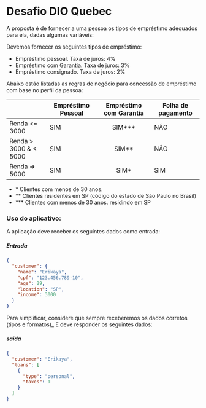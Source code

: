 
# Desafio DIO Quebec

A proposta é de fornecer a uma pessoa os tipos de empréstimo adequados para ela, dadas algumas variáveis:

Devemos fornecer os seguintes tipos de empréstimo:

- Empréstimo pessoal. Taxa de juros: 4%
- Empréstimo com Garantia. Taxa de juros: 3%
- Empréstimo consignado. Taxa de juros: 2%

Abaixo estão listadas as regras de negócio para concessão de empréstimo com base no perfil da pessoa:

|                          | Empréstimo Pessoal  | Empréstimo com Garantia | Folha de pagamento |
| ------------------------ | ------------- | :-----------------: | ------- |
| Renda <= 3000           | SIM           |       SIM\*\*\*     | NÃO      |
| Renda > 3000 & < 5000   | SIM           |        SIM\*\*      | NÃO      |
| Renda => 5000           | SIM           |         SIM\*       | SIM     |

- \* Clientes com menos de 30 anos.
- \*\* Clientes residentes em SP (código do estado de São Paulo no Brasil)
- \*\*\* Clientes com menos de 30 anos. residindo em SP

### Uso do aplicativo:

A aplicação deve receber os seguintes dados como entrada:

##### Entrada

```json
{
  "customer": {
    "name": "Erikaya",
    "cpf": "123.456.789-10",
    "age": 29,
    "location": "SP",
    "income": 3000
  }
}
```

Para simplificar, considere que sempre receberemos os dados corretos (tipos e formatos)_
E deve responder os seguintes dados:

##### saida

```json
{
  "customer": "Erikaya",
  "loans": [
    {
      "type": "personal",
      "taxes": 1
    }
  ]
}
```
